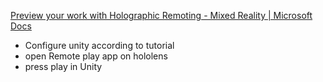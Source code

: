 [Preview your work with Holographic Remoting - Mixed Reality | Microsoft Docs](https://docs.microsoft.com/en-us/windows/mixed-reality/develop/unity/unity-play-mode?tabs=openxr)
- Configure unity according to tutorial
- open Remote play app on hololens
- press play in Unity